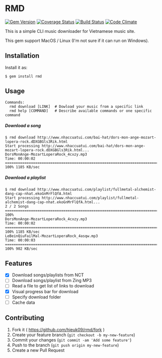 # RMD

[![Gem Version](https://badge.fury.io/rb/rmd.svg)](http://badge.fury.io/rb/rmd)
[![Coverage Status](https://coveralls.io/repos/hieuk09/rmd/badge.png?branch=master)](https://coveralls.io/r/hieuk09/rmd?branch=master)
[![Build Status](https://travis-ci.org/hieuk09/rmd.svg?branch=master)](https://travis-ci.org/hieuk09/rmd)
[![Code Climate](https://codeclimate.com/github/hieuk09/rmd/badges/gpa.svg)](https://codeclimate.com/github/hieuk09/rmd)

This is a simple CLI music downloader for Vietnamese music site.

This gem support MacOS / Linux (I'm not sure if it can run on Windows).

## Installation

Install it as:

    $ gem install rmd

## Usage

```shell
Commands:
  rmd download [LINK]  # Dowload your music from a specific link
  rmd help [COMMAND]   # Describe available commands or one specific command
```

##### Download a song

```shell
$ rmd download http://www.nhaccuatui.com/bai-hat/dors-mon-ange-mozart-lopera-rock.dDXGBGls3Rik.html
Start processing http://www.nhaccuatui.com/bai-hat/dors-mon-ange-mozart-lopera-rock.dDXGBGls3Rik.html...
DorsMonAnge-MozartLoperaRock_4cxzy.mp3
Time: 00:00:02 ============================================================================================== 100% 1185 KB/sec
```

##### Download a playlist

```shell
$ rmd download http://www.nhaccuatui.com/playlist/fullmetal-alchemist-dang-cap-nhat.ekoGnMrFlQfA.html
Start processing http://www.nhaccuatui.com/playlist/fullmetal-alchemist-dang-cap-nhat.ekoGnMrFlQfA.html...
2 / 2 Songs ================================================================================================= 100%
DorsMonAnge-MozartLoperaRock_4cxzy.mp3
Time: 00:00:02 ============================================================================================== 100% 1185 KB/sec
LeBeinQiuFailMal-MozartLoperaRock_4asqw.mp3
Time: 00:00:03 ============================================================================================== 100% 902 KB/sec
```

## Features

- [x] Download songs/playlists from NCT
- [ ] Download songs/playlist from Zing MP3
- [ ] Read a file to get list of links to download
- [x] Visual progress bar for download
- [ ] Specify download folder
- [ ] Cache data

## Contributing

1. Fork it ( https://github.com/hieuk09/rmd/fork )
2. Create your feature branch (`git checkout -b my-new-feature`)
3. Commit your changes (`git commit -am 'Add some feature'`)
4. Push to the branch (`git push origin my-new-feature`)
5. Create a new Pull Request
